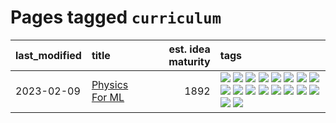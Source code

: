 # Pages tagged `curriculum`

|last_modified|title|est. idea maturity|tags
|:---|:---|---:|:---|
|2023-02-09|[Physics For ML](../physics_for_ml.md)|1892|[![](https://img.shields.io/badge/tag-brownianmotion-a68128)](../tags/brownianmotion.md) [![](https://img.shields.io/badge/tag-curriculum-b4243e)](../tags/curriculum.md) [![](https://img.shields.io/badge/tag-curvature-b7fb0)](../tags/curvature.md) [![](https://img.shields.io/badge/tag-education-b25b5)](../tags/education.md) [![](https://img.shields.io/badge/tag-eigenvectors-76bb24)](../tags/eigenvectors.md) [![](https://img.shields.io/badge/tag-gaugetheory-496a1)](../tags/gaugetheory.md) [![](https://img.shields.io/badge/tag-grouptheory-683f3)](../tags/grouptheory.md) [![](https://img.shields.io/badge/tag-machinelearning-96bcc)](../tags/machinelearning.md) [![](https://img.shields.io/badge/tag-manifolds-77485f)](../tags/manifolds.md) [![](https://img.shields.io/badge/tag-ode-e839f4)](../tags/ode.md) [![](https://img.shields.io/badge/tag-optimization-a9524c)](../tags/optimization.md) [![](https://img.shields.io/badge/tag-pde-b08442)](../tags/pde.md) [![](https://img.shields.io/badge/tag-physics-e6ab9)](../tags/physics.md) [![](https://img.shields.io/badge/tag-probabilityfields-abf295)](../tags/probabilityfields.md) [![](https://img.shields.io/badge/tag-quantummechanics-97a75e)](../tags/quantummechanics.md) [![](https://img.shields.io/badge/tag-relativity-29349d)](../tags/relativity.md) [![](https://img.shields.io/badge/tag-tensorcalculus-50c04b)](../tags/tensorcalculus.md) [![](https://img.shields.io/badge/tag-textbook-4072a1)](../tags/textbook.md)|